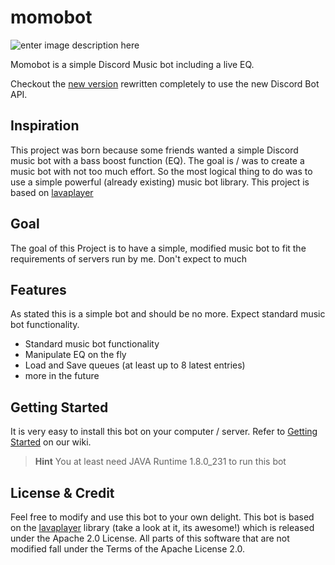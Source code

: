 # momobot  
  
![enter image description here](http://cdn.bjm.hesteig.com/momobanner.png)  
  
Momobot is a simple Discord Music bot including a live EQ.

Checkout the [new version](https://github.com/bjm021/momobot2) rewritten completely to use the new Discord Bot API.
  
## Inspiration  
This project was born because some friends wanted a simple Discord music bot with a bass boost function (EQ). The goal is / was to create a music bot with not too much effort. So the most logical thing to do was to use a simple powerful (already existing) music bot library. This project is based on [lavaplayer](https://github.com/sedmelluq/lavaplayer)  
  
## Goal  
The goal of this Project is to have a simple, modified music bot to fit the requirements of servers run by me. Don't expect to much  
  
## Features  
As stated this is a simple bot and should be no more. Expect standard music bot functionality.   
  
- Standard music bot functionality   
- Manipulate EQ on the fly  
- Load and Save queues (at least up to 8 latest entries)  
- more in the future  

## Getting Started
It is very easy to install this bot on your computer / server.
Refer to [Getting Started](https://github.com/bjm021/momobot/wiki/Getting-started) on our wiki.
> **Hint** You at least need JAVA Runtime 1.8.0_231 to run this bot
  
  
## License & Credit  
Feel free to modify and use this bot to your own delight. This bot is based on the [lavaplayer](https://github.com/sedmelluq/lavaplayer) library (take a look at it, its awesome!) which is released under the Apache 2.0 License. All parts of this software that are not modified fall under the Terms of the Apache License 2.0.
